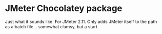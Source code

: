 # JMeter Chocolatey package

Just what it sounds like. For JMeter 2.11. Only adds JMeter itself to the path 
as a batch file... somewhat clumsy, but a start.
